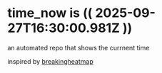 # time_now is (( 2025-09-27T16:30:00.981Z ))

an automated repo that shows the currnent time

inspired by [breakingheatmap](https://github.com/breakingheatmap/breakingheatmap)